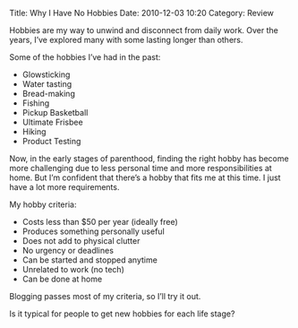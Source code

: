 Title: Why I Have No Hobbies
Date: 2010-12-03 10:20
Category: Review

Hobbies are my way to unwind and disconnect from daily work. Over the years, I’ve explored many with some lasting longer than others.

Some of the hobbies I’ve had in the past:

- Glowsticking
- Water tasting
- Bread-making
- Fishing
- Pickup Basketball
- Ultimate Frisbee
- Hiking
- Product Testing

Now, in the early stages of parenthood, finding the right hobby has become more challenging due to less personal time and more responsibilities at home. But I’m confident that there’s a hobby that fits me at this time. I just have a lot more requirements.

My hobby criteria:

- Costs less than $50 per year (ideally free)
- Produces something personally useful
- Does not add to physical clutter
- No urgency or deadlines
- Can be started and stopped anytime
- Unrelated to work (no tech)
- Can be done at home

Blogging passes most of my criteria, so I’ll try it out.

Is it typical for people to get new hobbies for each life stage?
